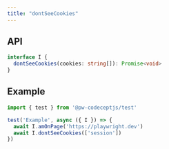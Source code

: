 ```yaml
---
title: "dontSeeCookies"
---
```


## API

```typescript
interface I {
  dontSeeCookies(cookies: string[]): Promise<void>
}
```

## Example

```typescript
import { test } from '@pw-codeceptjs/test'

test('Example', async ({ I }) => {
  await I.amOnPage('https://playwright.dev')
  await I.dontSeeCookies(['session'])
})
```
